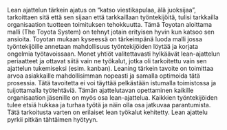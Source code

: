 Lean ajattelun tärkein ajatus on “katso viestikapulaa, älä juoksijaa”, tarkoittaen sitä että sen sijaan että tarkkaillaan työntekijöitä, tulisi tarkkailla organisaation tuotteen toimituksen tehokkuutta. 
Tämä Toyotan aloittama malli (The Toyota System) on tehnyt jotain erityisen hyvin kun katsoo sen ansioita. 
Toyotan mukaan kyseessä on tärkeimpänä luoda malli jossa työntekijöille annetaan mahdollisuus työntekijöiden löytää ja korjata ongelmia työtavoissaan. 
Monet yhtiöt valitettavasti hylkäävät lean-ajattelun periaatteet ja ottavat siitä vain ne työkalut, jotka oli tarkoitettu vain sen ajattelun tukemiseksi (esim. kanban). 
Leaning tärkein tavoite on toimittaa arvoa asiakkaille mahdollisimman nopeasti ja samalla optimoida tätä prosessia. 
Tätä tavoitetta ei voi täyttää pelkästään istumalla toimistossa ja tuijottamalla työtehtäviä. 
Tämän ajattelutavan opettaminen kaikille organisaation jäsenille on myös osa lean-ajattelua. 
Kaikkien työntekijöiden tulee etsiä hukkaa ja turhaa työtä ja näin olla osa jatkuvaa parantumista. 
Tätä tarkoitusta varten on erilaiset lean työkalut kehitetty. 
Lean ajattelu pyrkii pitkän tähtäimen hyötyyn.